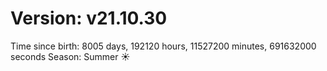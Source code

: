 # Version: v21.10.30
Time since birth: 8005 days, 192120 hours, 11527200 minutes, 691632000 seconds
Season: Summer ☀️
